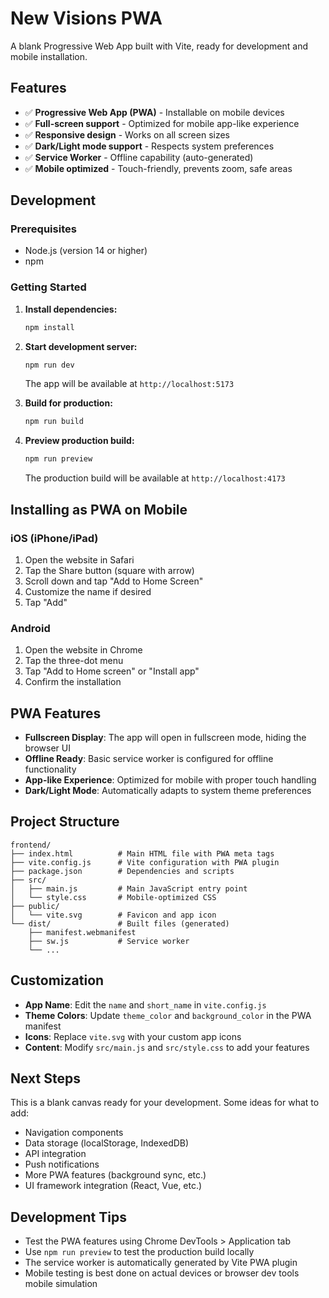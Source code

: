 # New Visions PWA

A blank Progressive Web App built with Vite, ready for development and mobile installation.

## Features

- ✅ **Progressive Web App (PWA)** - Installable on mobile devices
- ✅ **Full-screen support** - Optimized for mobile app-like experience
- ✅ **Responsive design** - Works on all screen sizes
- ✅ **Dark/Light mode support** - Respects system preferences
- ✅ **Service Worker** - Offline capability (auto-generated)
- ✅ **Mobile optimized** - Touch-friendly, prevents zoom, safe areas

## Development

### Prerequisites
- Node.js (version 14 or higher)
- npm

### Getting Started

1. **Install dependencies:**
   ```bash
   npm install
   ```

2. **Start development server:**
   ```bash
   npm run dev
   ```
   
   The app will be available at `http://localhost:5173`

3. **Build for production:**
   ```bash
   npm run build
   ```

4. **Preview production build:**
   ```bash
   npm run preview
   ```
   
   The production build will be available at `http://localhost:4173`

## Installing as PWA on Mobile

### iOS (iPhone/iPad)
1. Open the website in Safari
2. Tap the Share button (square with arrow)
3. Scroll down and tap "Add to Home Screen"
4. Customize the name if desired
5. Tap "Add"

### Android
1. Open the website in Chrome
2. Tap the three-dot menu
3. Tap "Add to Home screen" or "Install app"
4. Confirm the installation

## PWA Features

- **Fullscreen Display**: The app will open in fullscreen mode, hiding the browser UI
- **Offline Ready**: Basic service worker is configured for offline functionality
- **App-like Experience**: Optimized for mobile with proper touch handling
- **Dark/Light Mode**: Automatically adapts to system theme preferences

## Project Structure

```
frontend/
├── index.html          # Main HTML file with PWA meta tags
├── vite.config.js      # Vite configuration with PWA plugin
├── package.json        # Dependencies and scripts
├── src/
│   ├── main.js         # Main JavaScript entry point
│   └── style.css       # Mobile-optimized CSS
├── public/
│   └── vite.svg        # Favicon and app icon
└── dist/               # Built files (generated)
    ├── manifest.webmanifest
    ├── sw.js           # Service worker
    └── ...
```

## Customization

- **App Name**: Edit the `name` and `short_name` in `vite.config.js`
- **Theme Colors**: Update `theme_color` and `background_color` in the PWA manifest
- **Icons**: Replace `vite.svg` with your custom app icons
- **Content**: Modify `src/main.js` and `src/style.css` to add your features

## Next Steps

This is a blank canvas ready for your development. Some ideas for what to add:

- Navigation components
- Data storage (localStorage, IndexedDB)
- API integration
- Push notifications
- More PWA features (background sync, etc.)
- UI framework integration (React, Vue, etc.)

## Development Tips

- Test the PWA features using Chrome DevTools > Application tab
- Use `npm run preview` to test the production build locally
- The service worker is automatically generated by Vite PWA plugin
- Mobile testing is best done on actual devices or browser dev tools mobile simulation
